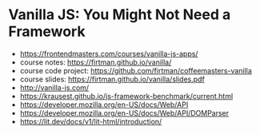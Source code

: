 # Vanilla JS: You Might Not Need a Framework

* <https://frontendmasters.com/courses/vanilla-js-apps/>
* course notes: <https://firtman.github.io/vanilla/>
* course code project: <https://github.com/firtman/coffeemasters-vanilla>
* course slides: <https://firtman.github.io/vanilla/slides.pdf>
* <http://vanilla-js.com/>
* <https://krausest.github.io/js-framework-benchmark/current.html>
* <https://developer.mozilla.org/en-US/docs/Web/API>
* <https://developer.mozilla.org/en-US/docs/Web/API/DOMParser>
* <https://lit.dev/docs/v1/lit-html/introduction/>